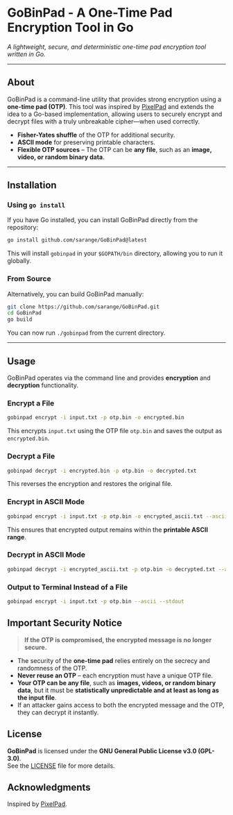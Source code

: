 # **GoBinPad - A One-Time Pad Encryption Tool in Go**  

*A lightweight, secure, and deterministic one-time pad encryption tool written in Go.*  

---

## **About**  
GoBinPad is a command-line utility that provides strong encryption using a **one-time pad (OTP)**. This tool was inspired by [PixelPad](https://github.com/mcbethr/PixelPad) and extends the idea to a Go-based implementation, allowing users to securely encrypt and decrypt files with a truly unbreakable cipher—when used correctly.  

- **Fisher-Yates shuffle** of the OTP for additional security.  
- **ASCII mode** for preserving printable characters.  
- **Flexible OTP sources** – The OTP can be **any file**, such as an **image, video, or random binary data**.  

---

## **Installation**  

### **Using `go install`**  
If you have Go installed, you can install GoBinPad directly from the repository:  

```sh
go install github.com/sarange/GoBinPad@latest
```  
This will install `gobinpad` in your `$GOPATH/bin` directory, allowing you to run it globally.  

### **From Source**  
Alternatively, you can build GoBinPad manually:  

```sh
git clone https://github.com/sarange/GoBinPad.git
cd GoBinPad
go build
```  
You can now run `./gobinpad` from the current directory.  

---

## **Usage**  

GoBinPad operates via the command line and provides **encryption** and **decryption** functionality.  

### **Encrypt a File**  
```sh
gobinpad encrypt -i input.txt -p otp.bin -o encrypted.bin
```  
This encrypts `input.txt` using the OTP file `otp.bin` and saves the output as `encrypted.bin`.  

### **Decrypt a File**  
```sh
gobinpad decrypt -i encrypted.bin -p otp.bin -o decrypted.txt
```  
This reverses the encryption and restores the original file.  

### **Encrypt in ASCII Mode**  
```sh
gobinpad encrypt -i input.txt -p otp.bin -o encrypted_ascii.txt --ascii
```  
This ensures that encrypted output remains within the **printable ASCII range**.  

### **Decrypt in ASCII Mode**  
```sh
gobinpad decrypt -i encrypted_ascii.txt -p otp.bin -o decrypted.txt --ascii
```  

### **Output to Terminal Instead of a File**  
```sh
gobinpad encrypt -i input.txt -p otp.bin --ascii --stdout
```  

## **Important Security Notice**  

> **If the OTP is compromised, the encrypted message is no longer secure.**

- The security of the **one-time pad** relies entirely on the secrecy and randomness of the OTP.  
- **Never reuse an OTP** – each encryption must have a unique OTP file.  
- **Your OTP can be any file**, such as **images, videos, or random binary data**, but it must be **statistically unpredictable and at least as long as the input file**.  
- If an attacker gains access to both the encrypted message and the OTP, they can decrypt it instantly.  

## **License**  
**GoBinPad** is licensed under the **GNU General Public License v3.0 (GPL-3.0)**.  
See the [LICENSE](LICENSE) file for more details.  

## **Acknowledgments**  
Inspired by [PixelPad](https://github.com/mcbethr/PixelPad).  
